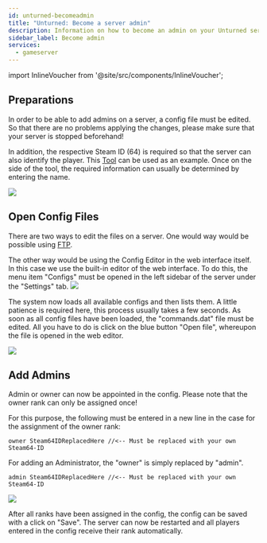 ```yaml
---
id: unturned-becomeadmin
title: "Unturned: Become a server admin"
description: Information on how to become an admin on your Unturned server from ZAP-Hosting - ZAP-Hosting.com documentation
sidebar_label: Become admin
services:
  - gameserver
---
```


import InlineVoucher from '@site/src/components/InlineVoucher';

<InlineVoucher />

## Preparations

In order to be able to add admins on a server, a config file must be edited. So that there are no problems applying the changes, please make sure that your server is stopped beforehand!

In addition, the respective Steam ID (64) is required so that the server can also identify the player. This [Tool](https://steamidfinder.com/) can be used as an example.
Once on the side of the tool, the required information can usually be determined by entering the name.

![](https://screensaver01.zap-hosting.com/index.php/s/72YkRLBXE77NJQ5/preview)

## Open Config Files

There are two ways to edit the files on a server.
One would way would be possible using [FTP](gameserver-ftpaccess.md).

The other way would be using the Config Editor in the web interface itself. 
In this case we use the built-in editor of the web interface. To do this, the menu item "Configs" must be opened in the left sidebar of the server under the "Settings" tab.
![](https://screensaver01.zap-hosting.com/index.php/s/x872MGFpMLbTBj2/preview)

The system now loads all available configs and then lists them. A little patience is required here, this process usually takes a few seconds. As soon as all config files have been loaded, the "commands.dat" file must be edited. All you have to do is click on the blue button "Open file", whereupon the file is opened in the web editor.

![](https://screensaver01.zap-hosting.com/index.php/s/9mZyJKX6xCTeDeA/preview)

## Add Admins

Admin or owner can now be appointed in the config. Please note that the owner rank can only be assigned once!

For this purpose, the following must be entered in a new line in the case for the assignment of the owner rank:

`owner Steam64IDReplacedHere //<-- Must be replaced with your own Steam64-ID`

For adding an Administrator, the "owner" is simply replaced by "admin".

`admin Steam64IDReplacedHere //<-- Must be replaced with your own Steam64-ID`

![](https://screensaver01.zap-hosting.com/index.php/s/i6PpdsfK6spBECj/preview)

After all ranks have been assigned in the config, the config can be saved with a click on "Save". The server can now be restarted and all players entered in the config receive their rank automatically.

